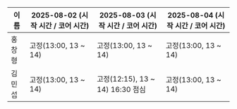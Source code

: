 | 이름   | 2025-08-02 (시작 시간 / 코어 시간) | 2025-08-03 (시작 시간 / 코어 시간) | 2025-08-04 (시작 시간 / 코어 시간) |
|--------|-------------------------------------|-------------------------------------|-------------------------------------|
| 홍창형 | 고정(13:00, 13 ~ 14)                | 고정(13:00, 13 ~ 14)                | 고정(13:00, 13 ~ 14)                |
| 김민섭 | 고정(13:00, 13 ~ 14)                | 고정(12:15), 13 ~ 14) 16:30 점심      | 고정(13:00, 13 ~ 14)                |

